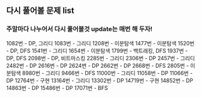 ## 다시 풀어볼 문제 list
### 주말마다 나누어서 다시 풀어볼것 update는 매번 해 두자!
1082번 - DP, 그리디
1083번 - 그리디
1208번 - 이분탐색
1477번 - 이분탐색
1520번 - DP, DFS
1541번 - 그리디
1654번 - 이분탐색
1799번 - 백트래킹, DFS 
1937번 - DP, DFS
2098번 - DP, 비트마스킹
2285번 - 그리디
2306번 - DP
2457번 - 그리디
2482번 - DP
2616번 - DP
2624번 - DP
2662번 - DP 
2668번 - DFS
2805번 - 이분탐색
8980번 - 그리디
9466번 - DFS
11000번 - 그리디
11058번 - DP
11066번 - DP
12764번 - 구현
13164번 - 그리디
13302번 - DP
14719번 - 구현
14852번 - DP
14863번 - DP
15486번 - DP
17071번 - BFS